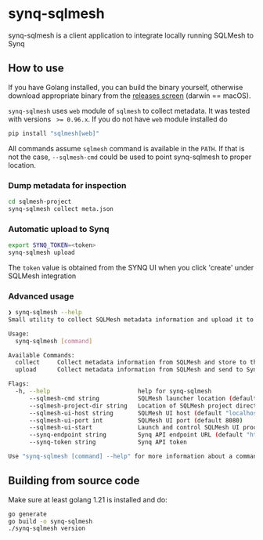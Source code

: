 # synq-sqlmesh
synq-sqlmesh is a client application to integrate locally running SQLMesh to Synq


## How to use

If you have Golang installed, you can build the binary yourself, otherwise download appropriate binary from the [releases screen](https://github.com/getsynq/synq-sqlmesh/releases) (darwin == macOS).

`synq-sqlmesh` uses `web` module of `sqlmesh` to collect metadata. It was tested with versions ` >= 0.96.x`. If you do not have `web` module installed do

```bash
pip install "sqlmesh[web]"
```

All commands assume `sqlmesh` command is available in the `PATH`. If that is not the case, `--sqlmesh-cmd` could be used to point synq-sqlmesh to proper location.

### Dump metadata for inspection

```bash
cd sqlmesh-project
synq-sqlmesh collect meta.json
```

### Automatic upload to Synq

```bash
export SYNQ_TOKEN=<token>
synq-sqlmesh upload
```

The `token` value is obtained from the SYNQ UI when you click 'create' under SQLMesh integration

### Advanced usage

```bash
❯ synq-sqlmesh --help
Small utility to collect SQLMesh metadata information and upload it to Synq

Usage:
  synq-sqlmesh [command]

Available Commands:
  collect     Collect metadata information from SQLMesh and store to the file
  upload      Collect metadata information from SQLMesh and send to Synq API

Flags:
  -h, --help                         help for synq-sqlmesh
      --sqlmesh-cmd string           SQLMesh launcher location (default "sqlmesh")
      --sqlmesh-project-dir string   Location of SQLMesh project directory (default ".")
      --sqlmesh-ui-host string       SQLMesh UI host (default "localhost")
      --sqlmesh-ui-port int          SQLMesh UI port (default 8080)
      --sqlmesh-ui-start             Launch and control SQLMesh UI process automatically (default true)
      --synq-endpoint string         Synq API endpoint URL (default "https://developer.synq.io/")
      --synq-token string            Synq API token

Use "synq-sqlmesh [command] --help" for more information about a command.
```


## Building from source code

Make sure at least golang 1.21 is installed and do:

```bash
go generate
go build -o synq-sqlmesh
./synq-sqlmesh version
```
